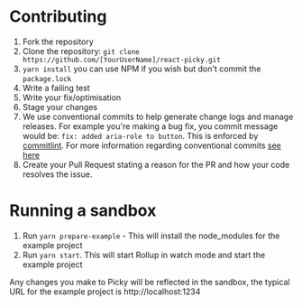 # Contributing

1. Fork the repository
1. Clone the repository: `git clone https://github.com/[YourUserName]/react-picky.git`
1. `yarn install` you can use NPM if you wish but don't commit the `package.lock`
1. Write a failing test
1. Write your fix/optimisation
1. Stage your changes
1. We use conventional commits to help generate change logs and manage releases. For example you're making a bug fix, you commit message would be: `fix: added aria-role to button`. This is enforced by [commitlint](https://commitlint.js.org/#/). For more information regarding conventional commits [see here](https://www.conventionalcommits.org/en/v1.0.0-beta.4/#summary)
1. Create your Pull Request stating a reason for the PR and how your code resolves the issue.

# Running a sandbox

1. Run `yarn prepare-example` - This will install the node_modules for the example project
1. Run `yarn start`. This will start Rollup in watch mode and start the example project

Any changes you make to Picky will be reflected in the sandbox, the typical URL for the example project is http://localhost:1234
